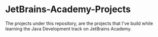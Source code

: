 # JetBrains-Academy-Projects
The projects under this repository, are the projects that I've build while learning the Java Development track on JetBrains Academy.
